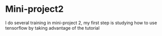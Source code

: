 # Mini-project2

I do several training in mini-project 2, my first step is studying how to use tensorflow by taking advantage of the tutorial
